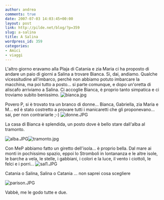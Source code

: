 ```yaml
---
author: andrea
comments: true
date: 2007-07-03 14:03:45+00:00
layout: post
link: http://pilde.net/blog/?p=359
slug: a-salina
title: A Salina
wordpress_id: 359
categories:
- Amici
- viaggi
---
```


L'altro giorno eravamo alla Plaja di Catania e zia Maria ci ha proposto di andare un paio di giorni a Salina a trovare Bianca. Si, dai, andiamo.
Qualche vicessitudine all'imbarco, perchè non abbiamo potuto imbarcare la macchina, ma poi tutto a posto... si parte comunque, e dopo un'oretta di aliscafo arriviamo a Salina. Ci accoglie Bianca, è proprio tanto simpatica e ci troviamo subito benissimo.
![bianca.jpg](http://pilde.net/blog/wp-content/uploads/2007/07/bianca.jpg)

Povero P, si è trovato tra un branco di donne... Bianca, Gabriella, zia Maria e M... ed è stato costretto a provare tutti i manicaretti che gli proponevano... sai, per non contrariarle ;-)
![donne.JPG](http://pilde.net/blog/wp-content/uploads/2007/07/donne.JPG)

La casa di Bianca è splendida, un posto dove è bello stare dall'alba al tramonto.

![alba.JPG](http://pilde.net/blog/wp-content/uploads/2007/07/alba.JPG)![tramonto.jpg](http://pilde.net/blog/wp-content/uploads/2007/07/tramonto.jpg)

Con MeP abbiamo fatto un giretto dell'isola... è proprio bella. Dal mare ai monti in pochissimo spazio, eppoi lo Stromboli in lontananza e le altre isole, le barche a vela, le stelle, i gabbiani, i colori e la luce, il vento i ciottoli, le felci e i porri...
![sal1.JPG](http://pilde.net/blog/wp-content/uploads/2007/07/sal1.JPG)

Catania o Salina, Salina o Catania ... non saprei cosa scegliere

![parison.JPG](http://pilde.net/blog/wp-content/uploads/2007/07/parison.JPG)

Vabbè, me le godo tutte e due.
